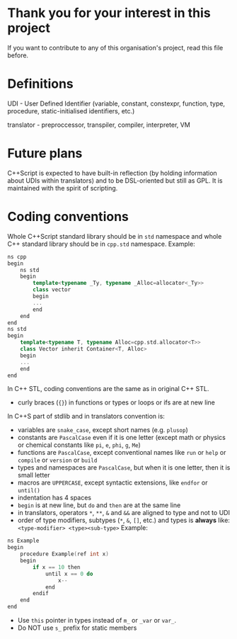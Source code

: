 # Thank you for your interest in this project
If you want to contribute to any of this organisation's project, read this file before.
# Definitions
UDI - User Defined Identifier (variable, constant, constexpr, function, type, procedure, static-initialised identifiers, etc.)

translator - preproccessor, transpiler, compiler, interpreter, VM
# Future plans
C++Script is expected to have built-in reflection (by holding information about UDIs within translators) and to be DSL-oriented but still as GPL. It is maintained with the spirit of scripting.

# Coding conventions
Whole C++Script standard library should be in `std` namespace and whole C++ standard library should be in `cpp.std` namespace.
Example:
```cpp
ns cpp
begin
    ns std
    begin
        template<typename _Ty, typename _Alloc=allocator<_Ty>>
        class vector
        begin
        ...
        end
    end
end
ns std
begin
    template<typename T, typename Alloc=cpp.std.allocator<T>>
    class Vector inherit Container<T, Alloc>
    begin
    ...
    end
end
```
In C++ STL, coding conventions are the same as in original C++ STL.
- curly braces (`{}`) in functions or types or loops or ifs are at new line

In C++S part of stdlib and in translators convention is:
- variables are `snake_case`, except short names (e.g. `plusop`)
- constants are `PascalCase` even if it is one letter (except math or physics or chemical constants like `pi`, `e`, `phi`, `g`, `Me`)
- functions are `PascalCase`, except conventional names like `run` or `help` or `compile` or `version` or `build`
- types and namespaces are `PascalCase`, but when it is one letter, then it is small letter
- macros are `UPPERCASE`, except syntactic extensions, like `endfor` or `until()`
- indentation has 4 spaces
- `begin` is at new line, but `do` and `then` are at the same line
- in translators, operators `*`, `**`, `&` and `&&` are aligned to type and not to UDI
- order of type modifiers, subtypes (`*`, `&`, `[]`, etc.) and types is **always** like: `<type-modifier> <type><sub-type>` 
Example:
```cpp
ns Example
begin
    procedure Example(ref int x)
    begin
        if x == 10 then
            until x == 0 do
                x--
            end
        endif
    end
end
```
- Use `this` pointer in types instead of `m_` or `_var` or `var_`.
- Do NOT use `s_` prefix for static members
